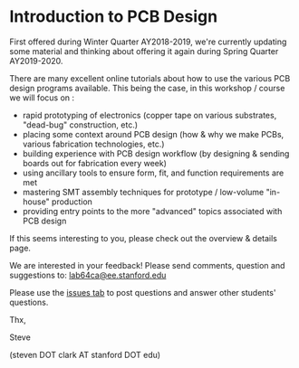 # Introduction to PCB Design
First offered during Winter Quarter AY2018-2019, we're currently updating some material and thinking about offering it again during Spring Quarter AY2019-2020.

There are many excellent online tutorials about how to use the various PCB design programs available. This being the case, in this workshop / course we will focus on :
* rapid prototyping of electronics (copper tape on various substrates, "dead-bug" construction, etc.)
* placing some context around PCB design (how & why we make PCBs, various fabrication technologies, etc.)
* building experience with PCB design workflow (by designing & sending boards out for fabrication every week)
* using ancillary tools to ensure form, fit, and function requirements are met
* mastering SMT assembly techniques for prototype / low-volume "in-house" production
* providing entry points to the more "advanced" topics associated with PCB design

If this seems interesting to you, please check out the overview & details page.

We are interested in your feedback! Please send comments, question and suggestions to: lab64ca@ee.stanford.edu

Please use the [issues tab](../../issues) to post questions and answer other students' questions.

Thx,

 Steve
 
 (steven DOT clark AT stanford DOT edu)
